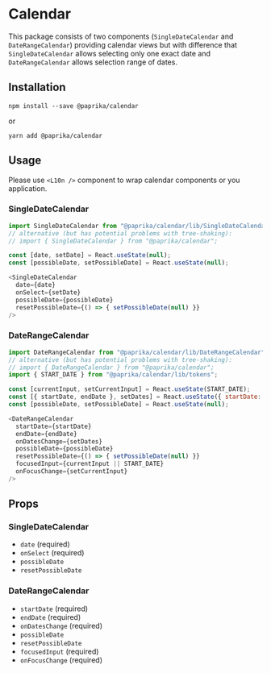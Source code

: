 # Calendar

This package consists of two components (`SingleDateCalendar` and `DateRangeCalendar`) providing calendar views but with difference that `SingleDateCalendar` allows selecting only one exact date and `DateRangeCalendar` allows selection range of dates.

## Installation

```shell
npm install --save @paprika/calendar
```
or
```shell
yarn add @paprika/calendar
```

## Usage

Please use `<L10n />` component to wrap calendar components or you application.

### SingleDateCalendar

```js
import SingleDateCalendar from "@paprika/calendar/lib/SingleDateCalendar";
// alternative (but has potential problems with tree-shaking):
// import { SingleDateCalendar } from "@paprika/calendar";

const [date, setDate] = React.useState(null);
const [possibleDate, setPossibleDate] = React.useState(null);

<SingleDateCalendar
  date={date}
  onSelect={setDate}
  possibleDate={possibleDate}
  resetPossibleDate={() => { setPossibleDate(null) }}
/>
```

### DateRangeCalendar

```js
import DateRangeCalendar from "@paprika/calendar/lib/DateRangeCalendar";
// alternative (but has potential problems with tree-shaking):
// import { DateRangeCalendar } from "@paprika/calendar";
import { START_DATE } from "@paprika/calendar/lib/tokens";

const [currentInput, setCurrentInput] = React.useState(START_DATE);
const [{ startDate, endDate }, setDates] = React.useState({ startDate: null, endDate: null });
const [possibleDate, setPossibleDate] = React.useState(null);

<DateRangeCalendar
  startDate={startDate}
  endDate={endDate}
  onDatesChange={setDates}
  possibleDate={possibleDate}
  resetPossibleDate={() => { setPossibleDate(null) }}
  focusedInput={currentInput || START_DATE}
  onFocusChange={setCurrentInput}
/>
```

## Props

### SingleDateCalendar

- `date` (required)
- `onSelect` (required)
- `possibleDate`
- `resetPossibleDate`

### DateRangeCalendar

- `startDate` (required)
- `endDate` (required)
- `onDatesChange` (required)
- `possibleDate`
- `resetPossibleDate`
- `focusedInput` (required)
- `onFocusChange` (required)

